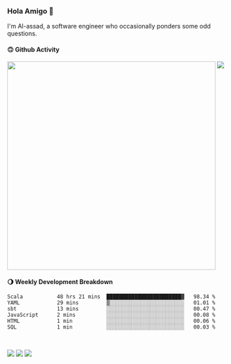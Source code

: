 ### Hola Amigo 🤣   

I'm Al-assad, a software engineer who occasionally ponders some odd questions.  
 
#### 🙃 Github Activity 
<div>
  <img src="https://github-readme-stats.vercel.app/api?username=al-assad&show_icons=true" align="top" style="display: inline-block;" width="480"/>
  <img src="https://github-readme-stats.vercel.app/api/top-langs/?username=al-assad&hide=css,html&langs_count=8&layout=compact" align="top" style="display: inline-block;"/>
</div>

#### 🌖 Weekly Development Breakdown
<!--START_SECTION:waka-->

```text
Scala           48 hrs 21 mins  ████████████████████████▓   98.34 %
YAML            29 mins         ▒░░░░░░░░░░░░░░░░░░░░░░░░   01.01 %
sbt             13 mins         ░░░░░░░░░░░░░░░░░░░░░░░░░   00.47 %
JavaScript      2 mins          ░░░░░░░░░░░░░░░░░░░░░░░░░   00.08 %
HTML            1 min           ░░░░░░░░░░░░░░░░░░░░░░░░░   00.06 %
SQL             1 min           ░░░░░░░░░░░░░░░░░░░░░░░░░   00.03 %
```

<!--END_SECTION:waka-->

<br>

<a href="https://twitter.com/Alassad_dev"><img src="https://img.shields.io/badge/Twitter-@Alassad__dev-blue?style=flat&logo=twitter" /></a>
<a href="https://t.me/alassad_dev"><img src="https://img.shields.io/badge/Telegram-@alassad__dev-orange?style=flat&logo=telegram" /></a>
<a href="https://al-assad.github.io"><img src="https://img.shields.io/badge/Blogs-Linying_Assad's_Blog-yellow?style=flat&logo=github" /></a>

